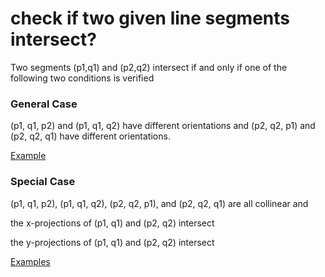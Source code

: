 # check if two given line segments intersect?

Two segments (p1,q1) and (p2,q2) intersect if and only if one of the following two conditions is verified

### General Case

(p1, q1, p2) and (p1, q1, q2) have different orientations and (p2, q2, p1) and (p2, q2, q1) have different orientations.

[Example](https://github.com/Khaled-Mahmmoud/MyCompetitiveProgramming/blob/master/img/Geometry/linesegments%20general%20case.png)

### Special Case

(p1, q1, p2), (p1, q1, q2), (p2, q2, p1), and (p2, q2, q1) are all collinear and

the x-projections of (p1, q1) and (p2, q2) intersect

the y-projections of (p1, q1) and (p2, q2) intersect

[Examples](https://github.com/Khaled-Mahmmoud/MyCompetitiveProgramming/blob/master/img/Geometry/linesegments%20special%20case.png)


